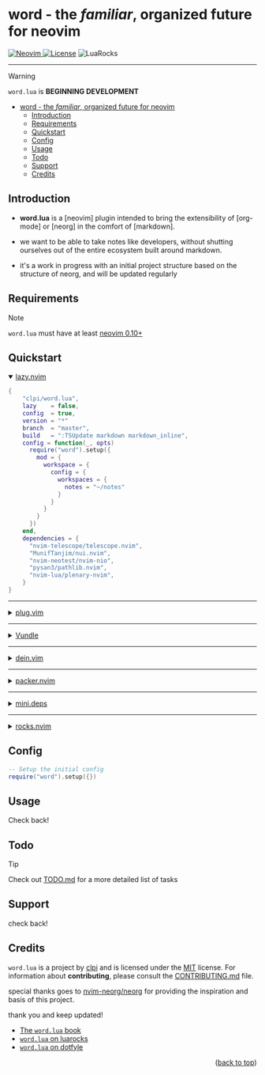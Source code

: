 # word - the _familiar_, organized future for neovim

<a href="https://neovim.io"> ![Neovim](https://img.shields.io/badge/Neovim%200.10+-brightgreen?style=for-the-badge) </a>
<a href="/LICENSE"> ![License](https://img.shields.io/badge/license-GPL%20v3-brightgreen?style=for-the-badge)</a>
![LuaRocks](https://img.shields.io/luarocks/v/clpi/word.lua)

---

> [!Warning]
>
> `word.lua` is **BEGINNING DEVELOPMENT**

<!--toc:start-->

- [word - the _familiar_, organized future for neovim](#word-the-familiar-organized-future-for-neovim)
  - [Introduction](#introduction)
  - [Requirements](#requirements)
  - [Quickstart](#quickstart)
  - [Config](#config)
  - [Usage](#usage)
  - [Todo](#todo)
  - [Support](#support)
  - [Credits](#credits)
  <!--toc:end-->


## Introduction

- **word.lua** is a [neovim] plugin intended to bring the extensibility of [org-mode] or [neorg] in the comfort of [markdown].

- we want to be able to take notes like developers, without shutting ourselves out of the entire ecosystem built around markdown.

- it's a work in progress with an initial project structure based on the structure of neorg, and will be updated regularly

## Requirements

> [!Note]
>
> `word.lua` must have at least [neovim 0.10+](https://neovim.io)

## Quickstart

<details open>
  <summary>
<a href="#">lazy.nvim</a>
  </summary>

```lua
{
    "clpi/word.lua",
    lazy    = false,
    config  = true,
    version = "*"
    branch  = "master",
    build   = ":TSUpdate markdown markdown_inline",
    config = function(_, opts)
      require("word").setup({
        mod = {
          workspace = {
            config = {
              workspaces = {
                notes = "~/notes"
              }
            }
          }
        }
      })
    end,
    dependencies = {
      "nvim-telescope/telescope.nvim",
      "MunifTanjim/nui.nvim",
      "nvim-neotest/nvim-nio",
      "pysan3/pathlib.nvim",
      "nvim-lua/plenary-nvim",
    }
}
```

</details>

---

<details>

  <summary>
<a href="#">plug.vim</a>
  </summary>

> [!Warning]
>
> Not yet tested

```vim
Plug "nvim-telescope/telescope.nvim"
Plug 'MunifTanjim/nui.nvim'
Plug 'nvim-lua/plenary-nvim'
Plug "pysan3/pathlib.nvim"
Plug "nvim-neotest/nvim-nio"
Plug "clpi/word.lua", {
    \ "branch" : "master",
    \ "do"     : ":lua require('word').setup()"
    \ }
```

</details>

---

<details>
<summary><a href="#">Vundle</a></summary>

> [!Warning]
>
> Not yet tested

```vim
Plugin 'nvim-lua/plenary-nvim'
Plugin "pysan3/pathlib.nvim"
Plugin "nvim-neotest/nvim-nio"
Plugin 'nvim-telescope/telescope.nvim'
Plugin 'MunifTanjim/nui.nvim'
Plugin 'clpi/word.lua'
```

</details>

---

<details>

  <summary>
<a href="#">dein.vim</a>
  </summary>

> [!Warning]
>
> Not yet tested

```vim
call dein#add('pysan3/pathlib.nvim')
call dein#add('nvim-neotest/nvim-nio')
call dein#add('MunifTanjim/nui.nvim')
call dein#add('nvim-telescope/telescope.nvim')
call dein#add('clpi/word.lua')
```

</details>

---

<details>

  <summary>
<a href="#">packer.nvim</a>
  </summary>

> [!Warning]
>
> Not yet tested

```lua
use {
  "clp/word.lua",
  requires = {
        "nvim-telescope/telescope.nvim",
        "nvim-nio",
        "nui.nvim",
        "plenary.nvim",
        "pathlib.nvim"
  },
  tag = "*",
  config = function()
      require("word").setup()
  end,
}
```

</details>

---

<details>

  <summary>
<a href="#">mini.deps</a>
  </summary>

> [!Warning]
>
> Not yet tested

```lua
{
  "clp/word.lua",
}
```

</details>

---

<details>

  <summary>
<a href="#">rocks.nvim</a>
  </summary>

> [!Warning]
>
> Not yet tested

```lua
Rocks install mini.lua
```

</details>

## Config

```lua
-- Setup the initial config
require("word").setup({})

```

## Usage

Check back!

## Todo

> [!Tip]
>
> Check out [TODO.md](./TODO.md) for a more detailed list of tasks

## Support

check back!

## Credits

`word.lua` is a project by [clpi](github.com/clpi) and is licensed under the [MIT](./LICENSE) license. For information about **contributing**, please consult the [CONTRIBUTING.md](./CONTRIBUTING.md) file.

special thanks goes to [nvim-neorg/neorg](https://github.com/nvim-neorg/neorg) for providing the inspiration and basis of this project.

thank you and keep updated!

- [The `word.lua` book](https://word.cli.st)
- [`word.lua` on luarocks](https://luarocks.org/inits/clpi/word.lua)
- [`word.lua` on dotfyle](https://dotfyle.com/plugins/clpi/word.lua)

<!-- <div align="center"> -->
<p align="right">(<a href="#readme-top">back to top</a>)</p>

<!-- </div> -->
